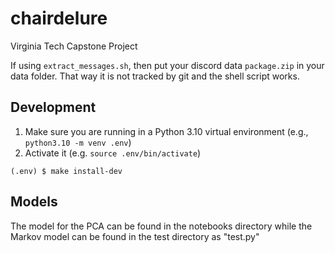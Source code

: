 # chairdelure
Virginia Tech Capstone Project

If using `extract_messages.sh`, then put your discord data `package.zip` in your data folder.
That way it is not tracked by git and the shell script works.

## Development

1. Make sure you are running in a Python 3.10 virtual environment (e.g., `python3.10 -m venv .env`)
2. Activate it (e.g. `source .env/bin/activate`)

```shell
(.env) $ make install-dev
```

## Models

The model for the PCA can be found in the notebooks directory while the Markov model can be found in the test directory as "test.py"
